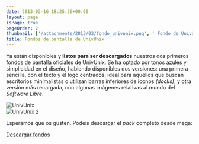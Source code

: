 ```yaml
---
date: 2013-03-16 18:25:36+00:00
layout: page
isPage: true
pageOrder: 2
thumbnail: ['/attachments/2013/03/fondo_univunix.png', ' Fondo de UnivUnix']
title: Fondos de pantalla de UnivUnix
---
```


Ya están disponibles y **listos para ser descargados** nuestros dos primeros fondos de pantalla oficiales de UnivUnix. Se ha optado por tonos azules y simplicidad en el diseño, habiendo disponibles dos versiones: una primera sencilla, con el texto y el logo centrados, ideal para aquellos que buscan escritorios minimalistas o utilizan barras inferiores de iconos _(docks)_, y otra versión más recargada, con algunas imágenes relativas al mundo del _Software Libre_.

<img alt="UnivUnix" src="/img/placeholder.gif" data-original="/attachments/2013/03/fondo_univunix.png" class="img-responsive img-rounded lazy" style="margin: 0 auto; display: block">

<img alt="UnivUnix 2" src="/img/placeholder.gif" data-original="/attachments/2013/03/fondo_univunix2.png" class="img-responsive img-rounded lazy" style="margin: 0 auto; display: block">

Esperamos que os gusten. Podéis descargar el _pack_ completo desde mega:

<a class="btn btn-primary" href="https://mega.co.nz/#!QQRRCIrY!Dtobego8r2qFzKEU2Qvak0iQOlNk7mQNkNtOPsivWe4">
    Descargar fondos
</a>